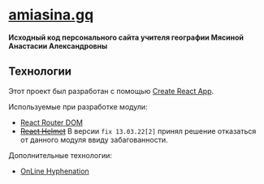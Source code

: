 # [amiasina.gq](http://amiasina.gq/)

**Исходный код персонального сайта учителя географии Мясиной Анастасии Александровны** 

## Технологии
Этот проект был разработан с помощью [Create React App](https://github.com/facebook/create-react-app).

Используемые при разработке модули:
- [React Router DOM](https://www.npmjs.com/package/react-router-dom)
- ~~[React Helmet](https://www.npmjs.com/package/react-helmet)~~ В версии ```fix 13.03.22[2]``` принял решение отказаться от данного модуля ввиду забагованности.

Дополнительные технологии:
- [OnLine Hyphenation](https://www.plazoo.com/ru/tools.asp) 

